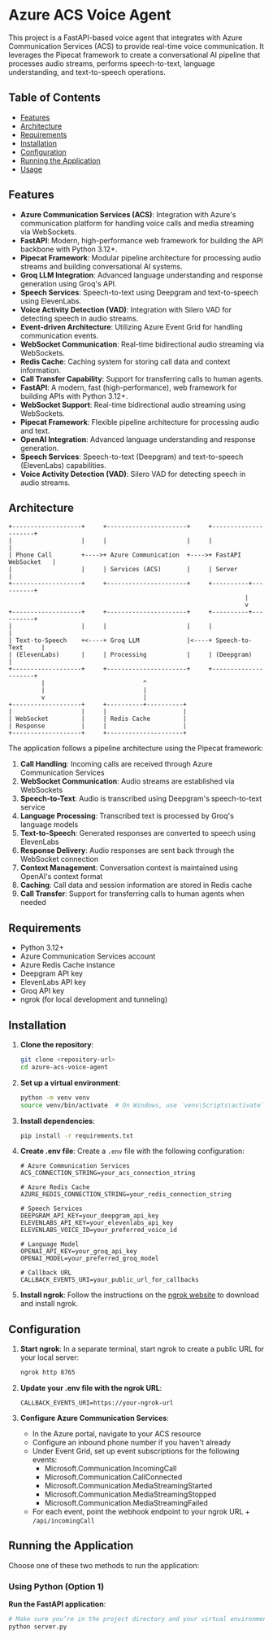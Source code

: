 # Azure ACS Voice Agent

This project is a FastAPI-based voice agent that integrates with Azure Communication Services (ACS) to provide real-time voice communication. It leverages the Pipecat framework to create a conversational AI pipeline that processes audio streams, performs speech-to-text, language understanding, and text-to-speech operations.

## Table of Contents

- [Features](#features)
- [Architecture](#architecture)
- [Requirements](#requirements)
- [Installation](#installation)
- [Configuration](#configuration)
- [Running the Application](#running-the-application)
- [Usage](#usage)

## Features

- **Azure Communication Services (ACS)**: Integration with Azure's communication platform for handling voice calls and media streaming via WebSockets.
- **FastAPI**: Modern, high-performance web framework for building the API backbone with Python 3.12+.
- **Pipecat Framework**: Modular pipeline architecture for processing audio streams and building conversational AI systems.
- **Groq LLM Integration**: Advanced language understanding and response generation using Groq's API.
- **Speech Services**: Speech-to-text using Deepgram and text-to-speech using ElevenLabs.
- **Voice Activity Detection (VAD)**: Integration with Silero VAD for detecting speech in audio streams.
- **Event-driven Architecture**: Utilizing Azure Event Grid for handling communication events.
- **WebSocket Communication**: Real-time bidirectional audio streaming via WebSockets.
- **Redis Cache**: Caching system for storing call data and context information.
- **Call Transfer Capability**: Support for transferring calls to human agents.
- **FastAPI**: A modern, fast (high-performance), web framework for building APIs with Python 3.12+.
- **WebSocket Support**: Real-time bidirectional audio streaming using WebSockets.
- **Pipecat Framework**: Flexible pipeline architecture for processing audio and text.
- **OpenAI Integration**: Advanced language understanding and response generation.
- **Speech Services**: Speech-to-text (Deepgram) and text-to-speech (ElevenLabs) capabilities.
- **Voice Activity Detection (VAD)**: Silero VAD for detecting speech in audio streams.

## Architecture

```
+-------------------+     +----------------------+     +---------------------+
|                   |     |                      |     |                     |
| Phone Call        +---->+ Azure Communication  +---->+ FastAPI WebSocket   |
|                   |     | Services (ACS)       |     | Server              |
+-------------------+     +----------------------+     +----------+----------+
                                                                 |
                                                                 v
+-------------------+     +----------------------+     +----------+----------+
|                   |     |                      |     |                     |
| Text-to-Speech    +<----+ Groq LLM             |<----+ Speech-to-Text     |
| (ElevenLabs)      |     | Processing           |     | (Deepgram)         |
+-------------------+     +----------------------+     +---------------------+
         |                           ^
         |                           |
         v                           |
+-------------------+     +----------+----------+
|                   |     |                     |
| WebSocket         |     | Redis Cache         |
| Response          |     |                     |
+-------------------+     +---------------------+
```

The application follows a pipeline architecture using the Pipecat framework:

1. **Call Handling**: Incoming calls are received through Azure Communication Services
2. **WebSocket Communication**: Audio streams are established via WebSockets
3. **Speech-to-Text**: Audio is transcribed using Deepgram's speech-to-text service
4. **Language Processing**: Transcribed text is processed by Groq's language models
5. **Text-to-Speech**: Generated responses are converted to speech using ElevenLabs
6. **Response Delivery**: Audio responses are sent back through the WebSocket connection
7. **Context Management**: Conversation context is maintained using OpenAI's context format
8. **Caching**: Call data and session information are stored in Redis cache
9. **Call Transfer**: Support for transferring calls to human agents when needed

## Requirements

- Python 3.12+
- Azure Communication Services account
- Azure Redis Cache instance
- Deepgram API key
- ElevenLabs API key
- Groq API key
- ngrok (for local development and tunneling)

## Installation

1. **Clone the repository**:

   ```sh
   git clone <repository-url>
   cd azure-acs-voice-agent
   ```

2. **Set up a virtual environment**:

   ```sh
   python -m venv venv
   source venv/bin/activate  # On Windows, use `venv\Scripts\activate`
   ```

3. **Install dependencies**:

   ```sh
   pip install -r requirements.txt
   ```

4. **Create .env file**:
   Create a `.env` file with the following configuration:

   ```
   # Azure Communication Services
   ACS_CONNECTION_STRING=your_acs_connection_string

   # Azure Redis Cache
   AZURE_REDIS_CONNECTION_STRING=your_redis_connection_string

   # Speech Services
   DEEPGRAM_API_KEY=your_deepgram_api_key
   ELEVENLABS_API_KEY=your_elevenlabs_api_key
   ELEVENLABS_VOICE_ID=your_preferred_voice_id

   # Language Model
   OPENAI_API_KEY=your_groq_api_key
   OPENAI_MODEL=your_preferred_groq_model

   # Callback URL
   CALLBACK_EVENTS_URI=your_public_url_for_callbacks
   ```

5. **Install ngrok**:
   Follow the instructions on the [ngrok website](https://ngrok.com/download) to download and install ngrok.

## Configuration

1. **Start ngrok**:
   In a separate terminal, start ngrok to create a public URL for your local server:

   ```sh
   ngrok http 8765
   ```

2. **Update your .env file with the ngrok URL**:
   ```
   CALLBACK_EVENTS_URI=https://your-ngrok-url
   ```

3. **Configure Azure Communication Services**:
   - In the Azure portal, navigate to your ACS resource
   - Configure an inbound phone number if you haven't already
   - Under Event Grid, set up event subscriptions for the following events:
     - Microsoft.Communication.IncomingCall
     - Microsoft.Communication.CallConnected
     - Microsoft.Communication.MediaStreamingStarted
     - Microsoft.Communication.MediaStreamingStopped
     - Microsoft.Communication.MediaStreamingFailed
   - For each event, point the webhook endpoint to your ngrok URL + `/api/incomingCall`


## Running the Application

Choose one of these two methods to run the application:

### Using Python (Option 1)

**Run the FastAPI application**:

```sh
# Make sure you’re in the project directory and your virtual environment is activated
python server.py
```
